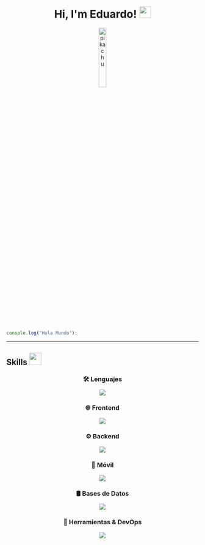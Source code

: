 <h1 align="center">
Hi, I'm Eduardo!
<img src="https://media.giphy.com/media/hvRJCLFzcasrR4ia7z/giphy.gif" width="30"></h1>
<!-- <p>Soy <b>Eduardo</b> un joven recién graduado y apasionado por el desarrollo web, con sólidos conocimientos en una variedad de tecnologías. Me encanta la programación y estoy constantemente buscando formas de mejorar mis habilidades y aprender nuevas tecnologías.</p> -->
<p align="center">
<img src="https://media.giphy.com/media/zkMri4yiJ3Mdy/giphy.gif?cid=790b7611qub0ukecwrzqh5zb1vkl64k84wm40nwsptcdabk5&ep=v1_gifs_search&rid=giphy.gif&ct=g" alt="pikachu" width="20%">
</p>

```js
console.log("Hola Mundo");
```
----

<h2> Skills <img src = "https://media2.giphy.com/media/QssGEmpkyEOhBCb7e1/giphy.gif?cid=ecf05e47a0n3gi1bfqntqmob8g9aid1oyj2wr3ds3mg700bl&rid=giphy.gif" width = 32px> </h2>
<p>
<div align="center" style="line-height:1.2;">
  <h3>🛠️ Lenguajes</h3>
<p align="center">
  <img src="https://skillicons.dev/icons?i=javascript,typescript,php,java" />
</p>

<h3>🌐 Frontend</h3>
<p align="center">
  <img src="https://skillicons.dev/icons?i=html,css,react,vite,redux,tailwindcss,bootstrap,mui" />
</p>

<h3>⚙️ Backend</h3>
<p align="center">
  <img src="https://skillicons.dev/icons?i=nodejs,nestjs,express,sequelize" />
</p>

<h3>📱 Móvil</h3>
<p align="center">
  <img src="https://skillicons.dev/icons?i=flutter" />
</p>

<h3>🛢️ Bases de Datos</h3>
<p align="center">
  <img src="https://skillicons.dev/icons?i=postgresql,mysql,firebase" />
</p>

<h3>🔧 Herramientas & DevOps</h3>
<p align="center">
  <img src="https://skillicons.dev/icons?i=docker,git,postman,npm,pnpm,vercel" />
</p>
</div>
  
